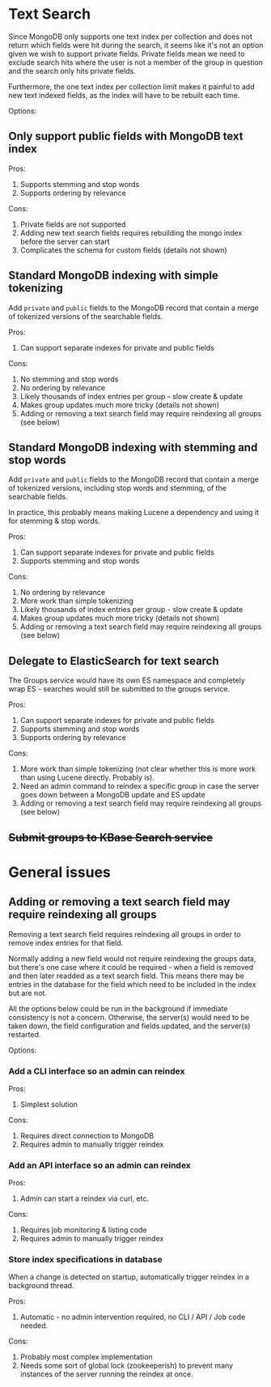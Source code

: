 # Text Search

Since MongoDB only supports one text index per collection and does not return which fields
were hit during the search, it seems like it's not an option given we wish to support private
fields. Private fields mean we need to exclude search hits where the user is not a member of
the group in question and the search only hits private fields.

Furthermore, the one text index per collection limit makes it painful to add new text indexed
fields, as the index will have to be rebuilt each time.

Options:

## Only support public fields with MongoDB text index

Pros:

1. Supports stemming and stop words
2. Supports ordering by relevance

Cons:

1. Private fields are not supported
2. Adding new text search fields requires rebuilding the mongo index before the server can start
3. Complicates the schema for custom fields (details not shown)

## Standard MongoDB indexing with simple tokenizing

Add `private` and `public` fields to the MongoDB record that contain a merge of
tokenized versions of the searchable fields.

Pros:
1. Can support separate indexes for private and public fields

Cons:
1. No stemming and stop words
2. No ordering by relevance
3. Likely thousands of index entries per group - slow create & update
4. Makes group updates much more tricky (details not shown)
5. Adding or removing a text search field may require reindexing all groups (see below)

## Standard MongoDB indexing with stemming and stop words

Add `private` and `public` fields to the MongoDB record that contain a merge of
tokenized versions, including stop words and stemming, of the searchable fields.

In practice, this probably means making Lucene a dependency and using it for stemming & stop
words.

Pros:
1. Can support separate indexes for private and public fields
2. Supports stemming and stop words

Cons:
1. No ordering by relevance
2. More work than simple tokenizing
3. Likely thousands of index entries per group - slow create & update
4. Makes group updates much more tricky (details not shown)
5. Adding or removing a text search field may require reindexing all groups (see below)

## Delegate to ElasticSearch for text search

The Groups service would have its own ES namespace and completely wrap ES - searches would
still be submitted to the groups service.

Pros:
1. Can support separate indexes for private and public fields
2. Supports stemming and stop words
3. Supports ordering by relevance

Cons:
1. More work than simple tokenizing (not clear whether this is more work than using Lucene
   directly. Probably is).
2. Need an admin command to reindex a specific group in case the server goes down between
   a MongoDB update and ES update
3. Adding or removing a text search field may require reindexing all groups (see below)

## ~~Submit groups to KBase Search service~~

# General issues

## Adding or removing a text search field may require reindexing all groups

Removing a text search field requires reindexing all groups in order to remove index entries
for that field.

Normally adding a new field would not require reindexing the groups data, but there's one
case where it could be required - when a field is removed and then later readded as a text
search field. This means there may be entries in the database for the field which need to be
included in the index but are not.

All the options below could be run in the background if immediate consistency is not a concern.
Otherwise, the server(s) would need to be taken down, the field configuration and fields updated,
and the server(s) restarted.

Options:

### Add a CLI interface so an admin can reindex

Pros:

1. Simplest solution

Cons:

1. Requires direct connection to MongoDB
2. Requires admin to manually trigger reindex

### Add an API interface so an admin can reindex

Pros:

1. Admin can start a reindex via curl, etc.

Cons:

1. Requires job monitoring & listing code
2. Requires admin to manually trigger reindex

### Store index specifications in database

When a change is detected on startup, automatically trigger reindex in a background thread.

Pros:

1. Automatic - no admin intervention required, no CLI / API / Job code needed.

Cons:

1. Probably most complex implementation
2. Needs some sort of global lock (zookeeperish) to prevent many instances of the server
   running the reindex at once.

 